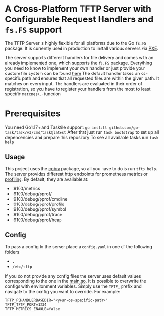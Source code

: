 # A Cross-Platform TFTP Server with Configurable Request Handlers and `fs.FS` support

The TFTP Server is highly flexible for all platforms due to the Go `fs.FS` package.
It is currently used in production to install various servers via [PXE](https://en.wikipedia.org/wiki/Preboot_Execution_Environment).

The server supports different handlers for file delivery and comes with an already implemented one, which supports the `fs.FS` package.
Everything you need to know to implement your own handler or just provide your custom file system can be found [here](./cmd/serve.go)
The default handler takes an os-specific path and ensures that all requested files are within the given path. It matches on every input.
The handlers are evaluated in their order of registration, so you have to register your handlers from the most to least specific `Matches()`-function.

# Prerequisites
You need Go1.17+ and Taskfile support: `go install github.com/go-task/task/v3/cmd/task@latest`
After that just run `task bootstrap` to set up all dependencies and prepare this repository
To see all available tasks run `task help`

## Usage
This project uses the [cobra](https://github.com/spf13/cobra) package, so all you have to do is run `tftp help`.
The server provides different http endpoints for prometheus metrics or [profiling](https://pkg.go.dev/net/http/pprof). By default, they are available at:
- :9100/metrics
- :9100/debug/pprof/
- :9100/debug/pprof/cmdline
- :9100/debug/pprof/profile
- :9100/debug/pprof/symbol
- :9100/debug/pprof/trace
- :9100/debug/pprof/heap



## Config
To pass a config to the server place a `config.yaml` in one of the following folders:
- `.`
- `/etc/tftp`

If you do not provide any config files the server uses default values corresponding to the one in the [main.go](./cmd/main.go).
It is possible to overwrite the configs with environment variables.
Simply use the `TFTP_` prefix and navigate to the config you want to override. For example:
```console
TFTP_FSHANDLERBASEDIR="<your-os-specific-path>"
TFTP_TFTP_PORT=1234
TFTP_METRICS_ENABLE=false
```

